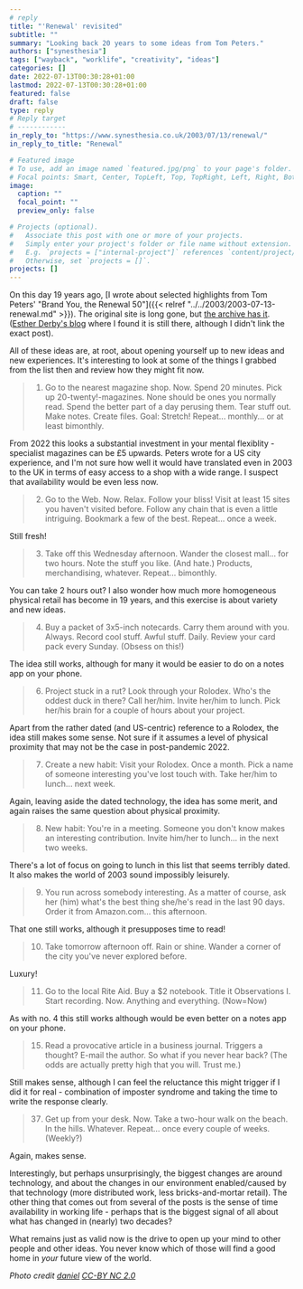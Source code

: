 ```yaml
---
# reply
title: "'Renewal' revisited"
subtitle: ""
summary: "Looking back 20 years to some ideas from Tom Peters."
authors: ["synesthesia"]
tags: ["wayback", "worklife", "creativity", "ideas"]
categories: []
date: 2022-07-13T00:30:28+01:00
lastmod: 2022-07-13T00:30:28+01:00
featured: false
draft: false
type: reply
# Reply target
# ------------
in_reply_to: "https://www.synesthesia.co.uk/2003/07/13/renewal/"
in_reply_to_title: "Renewal"

# Featured image
# To use, add an image named `featured.jpg/png` to your page's folder.
# Focal points: Smart, Center, TopLeft, Top, TopRight, Left, Right, BottomLeft, Bottom, BottomRight.
image:
  caption: ""
  focal_point: ""
  preview_only: false

# Projects (optional).
#   Associate this post with one or more of your projects.
#   Simply enter your project's folder or file name without extension.
#   E.g. `projects = ["internal-project"]` references `content/project/deep-learning/index.md`.
#   Otherwise, set `projects = []`.
projects: []
---
```

On this day 19 years ago, [I wrote about selected highlights from Tom Peters' "Brand You, the Renewal 50"]({{< relref  "../../2003/2003-07-13-renewal.md" >}}). The original site is long gone, but [the archive has it](https://web.archive.org/web/20030724154836/https://www.tompeters.com/toms_world/brand_you.asp). ([Esther Derby's blog](https://www.estherderby.com/blog/page/43/) where I found it is still there, although I didn't link the exact post).

All of these ideas are, at root, about opening yourself up to new ideas and new experiences. It's interesting to look at some of the things I grabbed from the list then and review how they might fit now.

> 1. Go to the nearest magazine shop. Now. Spend 20 minutes. Pick up 20-twenty!-magazines. None should be ones you normally read. Spend the better part of a day perusing them. Tear stuff out. Make notes. Create files. Goal: Stretch! Repeat... monthly... or at least bimonthly.

From 2022 this looks a substantial investment in your mental flexiblity - specialist magazines can be £5 upwards. Peters wrote for a US city experience, and I'm not sure how well it would have translated even in 2003 to the UK in terms of easy access to a shop with a wide range. I suspect that availability would be even less now.

> 2. Go to the Web. Now. Relax. Follow your bliss! Visit at least 15 sites you haven't visited before. Follow any chain that is even a little intriguing. Bookmark a few of the best. Repeat... once a week.

Still fresh!

> 3. Take off this Wednesday afternoon. Wander the closest mall... for two hours. Note the stuff you like. (And hate.) Products, merchandising, whatever. Repeat... bimonthly.

You can take 2 hours out? I also wonder how much more homogeneous physical retail has become in 19 years, and this exercise is about variety and new ideas.

> 4. Buy a packet of 3x5-inch notecards. Carry them around with you. Always. Record cool stuff. Awful stuff. Daily. Review your card pack every Sunday. (Obsess on this!)

The idea still works, although for many it would be easier to do on a notes app on your phone.

> 6. Project stuck in a rut? Look through your Rolodex. Who's the oddest duck in there? Call her/him. Invite her/him to lunch. Pick her/his brain for a couple of hours about your project.

Apart from the rather dated (and US-centric) reference to a Rolodex, the idea still makes some sense. Not sure if it assumes a level of physical proximity that may not be the case in post-pandemic 2022.

> 7. Create a new habit: Visit your Rolodex. Once a month. Pick a name of someone interesting you've lost touch with. Take her/him to lunch... next week.

Again, leaving aside the dated technology, the idea has some merit, and again raises the same question about physical proximity.

> 8. New habit: You're in a meeting. Someone you don't know makes an interesting contribution. Invite him/her to lunch... in the next two weeks.

There's a lot of focus on going to lunch in this list that seems terribly dated. It also makes the world of 2003 sound impossibly leisurely.

> 9. You run across somebody interesting. As a matter of course, ask her (him) what's the best thing she/he's read in the last 90 days. Order it from Amazon.com... this afternoon.

That one still works, although it presupposes time to read!

> 10. Take tomorrow afternoon off. Rain or shine. Wander a corner of the city you've never explored before.

Luxury!

> 11. Go to the local Rite Aid. Buy a $2 notebook. Title it Observations I. Start recording. Now. Anything and everything. (Now=Now)

As with no. 4 this still works although would be even better on a notes app on your phone.

> 15. Read a provocative article in a business journal. Triggers a thought? E-mail the author. So what if you never hear back? (The odds are actually pretty high that you will. Trust me.)

Still makes sense, although I can feel the reluctance this might trigger if I did it for real - combination of imposter syndrome and taking the time to write the response clearly.

> 
> 37. Get up from your desk. Now. Take a two-hour walk on the beach. In the hills. Whatever. Repeat... once every couple of weeks. (Weekly?) 

Again, makes sense.

Interestingly, but perhaps unsurprisingly, the biggest changes are around technology, and about the changes in our environment enabled/caused by that technology (more distributed work, less bricks-and-mortar retail). The other thing that comes out from several of the posts is the sense of time availability in working life - perhaps that is the biggest signal of all about what has changed in (nearly) two decades?

What remains just as valid now is the drive to open up your mind to other people and other ideas. You never know which of those will find a good home in _your_ future view of the world.

_Photo credit [daniel](https://www.flickr.com/photos/number657/) [CC-BY NC 2.0](https://creativecommons.org/licenses/by-nc/2.0/)_
